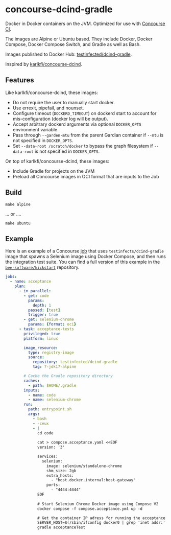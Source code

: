# concourse-dcind-gradle
Docker in Docker containers on the JVM. Optimized for use with [Concourse CI](http://concourse.ci/).

The images are Alpine or Ubuntu based. They include Docker, Docker Compose, Docker Compose Switch, and Gradle as well as Bash.

Images published to Docker Hub: [testinfected/dcind-gradle](https://hub.docker.com/repository/docker/testinfected/dcind-gradle).

Inspired by [karlkfi/concourse-dcind](https://github.com/karlkfi/concourse-dcind/).

## Features

Like karlkfi/concourse-dcind, these images:

- Do not require the user to manually start docker.
- Use errexit, pipefail, and nounset.
- Configure timeout (`DOCKERD_TIMEOUT`) on dockerd start to account for mis-configuration (docker log will be output).
- Accept arbitrary dockerd arguments via optional `DOCKER_OPTS` environment variable.
- Pass through `--garden-mtu` from the parent Gardian container if `--mtu` is not specified in `DOCKER_OPTS`.
- Set `--data-root /scratch/docker` to bypass the graph filesystem if `--data-root` is not specified in `DOCKER_OPTS`.

On top of karlkfi/concourse-dcind, these images:

- Include Gradle for projects on the JVM
- Preload all Concourse images in OCI format that are inputs to the Job

## Build

```
make alpine
```

... or ....

```
make ubuntu
```

## Example

Here is an example of a Concourse [job](http://concourse.ci/concepts.html) that uses ```testinfects/dcind-gradle``` image that spawns a Selenium image using Docker Compose, and then runs the integration test suite. You can find a full version of this example in the [```bee-software/kickstart```](https://github.com/bee-software/kickstart/blob/master/ci/pipeline.yml) repository.

```yaml
jobs:
  - name: acceptance
    plan:
      - in_parallel:
        - get: code
          params:
            depth: 1
          passed: [test]
          trigger: true
        - get: selenium-chrome
          params: {format: oci}
      - task: acceptance-tests
        privileged: true
        platform: linux

        image_resource:
          type: registry-image
          source:
            repository: testinfected/dcind-gradle
            tag: 7-jdk17-alpine

        # Cache the Gradle repository directory
        caches:
          - path: $HOME/.gradle
        inputs:
          - name: code
          - name: selenium-chrome
        run:
          path: entrypoint.sh
          args:
            - bash
            - -ceux
            - |
              cd code
              
              cat > compose.acceptance.yaml <<EOF
              version: '3'

              services:
                selenium:
                  image: selenium/standalone-chrome
                  shm_size: 2gb
                  extra_hosts:
                    - "host.docker.internal:host-gateway"
                  ports:
                    - "4444:4444"
              EOF
              
              # Start Selenium Chrome Docker image using Compose V2               
              docker compose -f compose.acceptance.yml up -d

              # Get the container IP adress for running the acceptance tests
              SERVER_HOST=$(/sbin/ifconfig docker0 | grep 'inet addr:' | cut -d: -f2 | awk '{ print $1}') \
              gradle acceptanceTest
```
